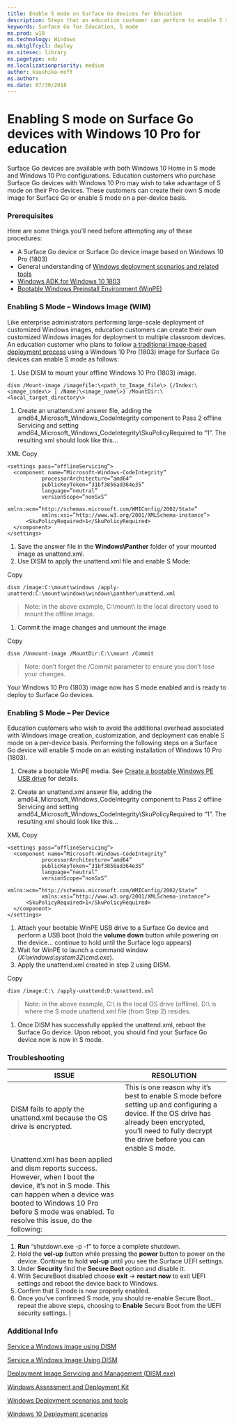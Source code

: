 ```yaml
---
title: Enable S mode on Surface Go devices for Education
description: Steps that an education customer can perform to enable S mode on Surface Go devices
keywords: Surface Go for Education, S mode
ms.prod: w10
ms.technology: Windows
ms.mktglfcycl: deploy
ms.sitesec: library
ms.pagetype: edu
ms.localizationpriority: medium
author: kaushika-msft
ms.author: 
ms.date: 07/30/2018
---
```


# Enabling S mode on Surface Go devices with Windows 10 Pro for education

Surface Go devices are available with both Windows 10 Home in S mode and Windows 10 Pro configurations. Education customers who purchase Surface Go devices with Windows 10 Pro may wish to take advantage of S mode on their Pro devices. These customers can create their own S mode image for Surface Go or enable S mode on a per-device basis.

### Prerequisites

Here are some things you’ll need before attempting any of these procedures:

-   A Surface Go device or Surface Go device image based on Windows 10 Pro
    (1803)
-   General understanding of [Windows deployment scenarios and related
    tools](https://docs.microsoft.com/windows/deployment/windows-deployment-scenarios-and-tools)
-   [Windows ADK for Windows 10
    1803](https://docs.microsoft.com/windows/deployment/windows-adk-scenarios-for-it-pros)
-   [Bootable Windows Preinstall Environment
    (WinPE)](https://docs.microsoft.com/windows-hardware/manufacture/desktop/winpe-create-usb-bootable-drive)

### Enabling S Mode – Windows Image (WIM)

Like enterprise administrators performing large-scale deployment of customized Windows images, education customers can create their own customized Windows images for deployment to multiple classroom devices. An education customer who plans to follow [a traditional image-based deployment
process](https://docs.microsoft.com/windows/deployment/windows-10-deployment-scenarios#traditional-deployment) using a Windows 10 Pro (1803) image for Surface Go devices can enable S mode as follows:

1.  Use DISM to mount your offline Windows 10 Pro (1803) image.

```
dism /Mount-image /imagefile:\<path_to_Image_file\> {/Index:\<image_index\> | /Name:\<image_name\>} /MountDir:\<local_target_directory\>
```

1.  Create an unattend.xml answer file, adding the
    amd64_Microsoft_Windows_CodeIntegrity component to Pass 2 offline Servicing
    and setting amd64_Microsoft_Windows_CodeIntegrity\\SkuPolicyRequired to “1”.
    The resulting xml should look like this…

XML Copy
``` 
<settings pass=”offlineServicing”>
  <component name=”Microsoft-Windows-CodeIntegrity” 
           processorArchitecture=”amd64” 
           publicKeyToken=”31bf3856ad364e35” 
           language=”neutral” 
           versionScope=”nonSxS”
           xmlns:wcm=”http://schemas.microsoft.com/WMIConfig/2002/State” 
           xmlns:xsi=”http://www.w3.org/2001/XMLSchema-instance”>
      <SkuPolicyRequired>1</SkuPolicyRequired>
  </component>
</settings>
```

1.  Save the answer file in the **Windows\Panther** folder of your mounted image as unattend.xml.
2.  Use DISM to apply the unattend.xml file and enable S Mode:

Copy
```
dism /image:C:\mount\windows /apply-unattend:C:\mount\windows\windows\panther\unattend.xml
```
>   Note: in the above example, C:\\mount\\ is the local directory used to mount
>   the offline image.

1.  Commit the image changes and unmount the image

Copy
```
dism /Unmount-image /MountDir:C:\\mount /Commit
```
>Note: don’t forget the /Commit parameter to ensure you don’t lose your
    changes.

Your Windows 10 Pro (1803) image now has S mode enabled and is ready to deploy to Surface Go devices.

### Enabling S Mode – Per Device

Education customers who wish to avoid the additional overhead associated with Windows image creation, customization, and deployment can enable S mode on a per-device basis. Performing the following steps on a Surface Go device will enable S mode on an existing installation of Windows 10 Pro (1803).

1.  Create a bootable WinPE media. See [Create a bootable Windows PE USB
    drive](http://msdn.microsoft.com/library/windows/hardware/dn938386.aspx) for
    details.

1.  Create an unattend.xml answer file, adding the
    amd64_Microsoft_Windows_CodeIntegrity component to Pass 2 offline Servicing
    and setting amd64_Microsoft_Windows_CodeIntegrity\\SkuPolicyRequired to “1”. The resulting xml should look like this…

XML Copy
```
<settings pass=”offlineServicing”>
  <component name=”Microsoft-Windows-CodeIntegrity” 
           processorArchitecture=”amd64” 
           publicKeyToken=”31bf3856ad364e35” 
           language=”neutral” 
           versionScope=”nonSxS”
           xmlns:wcm=”http://schemas.microsoft.com/WMIConfig/2002/State” 
           xmlns:xsi=”http://www.w3.org/2001/XMLSchema-instance”>
      <SkuPolicyRequired>1</SkuPolicyRequired>
  </component>
</settings>
```

1.  Attach your bootable WinPE USB drive to a Surface Go device and perform a USB boot (hold the **volume down** button while powering on the device… continue to hold until the Surface logo appears)
2.  Wait for WinPE to launch a command window     (*X:\\windows\\system32\\cmd.exe*).
3.  Apply the unattend.xml created in step 2 using DISM.

Copy
```
dism /image:C:\ /apply-unattend:D:\unattend.xml
```
>   Note: in the above example, C:\\ is the local OS drive (offline). D:\ is where the S mode unattend.xml file (from Step 2) resides.

1.  Once DISM has successfully applied the unattend.xml, reboot the Surface Go device.
Upon reboot, you should find your Surface Go device now is now in S mode.

### Troubleshooting

|ISSUE | RESOLUTION |
|------------------------ |-----------------------|
|DISM fails to apply the unattend.xml because the OS drive is encrypted. | This is one reason why it’s best to enable S mode before setting up and configuring a device. If the OS drive has already been encrypted, you’ll need to fully decrypt the drive before you can enable S mode. |
|Unattend.xml has been applied and dism reports success. However, when I boot the device, it’s not in S mode. This can happen when a device was booted to Windows 10 Pro before S mode was enabled. To resolve this issue, do the following:
1.  **Run** “shutdown.exe -p -f” to force a complete shutdown.
2.  Hold the **vol-up** button while pressing the **power** button to power on the
    device. Continue to hold **vol-up** until you see the Surface UEFI settings.
3.  Under **Security** find the **Secure Boot** option and disable it.
4.  With SecureBoot disabled choose **exit** -\> **restart now** to exit UEFI
    settings and reboot the device back to Windows.
5.  Confirm that S mode is now properly enabled.
6.  Once you’ve confirmed S mode, you should re-enable Secure Boot… repeat the above steps, choosing to **Enable** Secure Boot from the UEFI security
    settings. |
    
### Additional Info

[Service a Windows image using DISM](https://docs.microsoft.com/en-us/windows-hardware/manufacture/desktop/mount-and-modify-a-windows-image-using-dism)

[Service a Windows Image Using DISM](https://docs.microsoft.com/en-us/windows-hardware/manufacture/desktop/service-a-windows-image-using-dism)

[Deployment Image Servicing and Management (DISM.exe)](https://docs.microsoft.com/en-us/windows-hardware/manufacture/desktop/dism-image-management-command-line-options-s14)

[Windows Assessment and Deployment Kit ](https://developer.microsoft.com/windows/hardware/windows-assessment-deployment-kit#winADK)

[Windows Deployment scenarios and tools](https://docs.microsoft.com/en-us/windows/deployment/windows-deployment-scenarios-and-tools)

[Windows 10 Deployment scenarios](https://docs.microsoft.com/windows/deployment/windows-10-deployment-scenarios)
